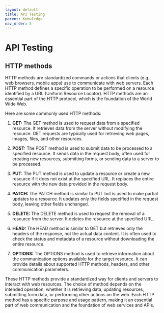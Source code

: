 ```yaml
---
layout: default
title: API Testing
parent: Knowledge
nav_order: 5
---
```


# API Testing

## HTTP methods

HTTP methods are standardized commands or actions that clients (e.g., web browsers, mobile apps) use to communicate with web servers. Each HTTP method defines a specific operation to be performed on a resource identified by a URL (Uniform Resource Locator). HTTP methods are an essential part of the HTTP protocol, which is the foundation of the World Wide Web.

Here are some commonly used HTTP methods:

1. **GET:** The GET method is used to request data from a specified resource. It retrieves data from the server without modifying the resource. GET requests are typically used for retrieving web pages, images, files, and other resources.

2. **POST:** The POST method is used to submit data to be processed to a specified resource. It sends data in the request body, often used for creating new resources, submitting forms, or sending data to a server to be processed.

3. **PUT:** The PUT method is used to update a resource or create a new resource if it does not exist at the specified URL. It replaces the entire resource with the new data provided in the request body.

4. **PATCH:** The PATCH method is similar to PUT but is used to make partial updates to a resource. It updates only the fields specified in the request body, leaving other fields unchanged.

5. **DELETE:** The DELETE method is used to request the removal of a resource from the server. It deletes the resource at the specified URL.

6. **HEAD:** The HEAD method is similar to GET but retrieves only the headers of the response, not the actual data content. It is often used to check the status and metadata of a resource without downloading the entire resource.

7. **OPTIONS:** The OPTIONS method is used to retrieve information about the communication options available for the target resource. It can provide details about supported HTTP methods, headers, and other communication parameters.

These HTTP methods provide a standardized way for clients and servers to interact with web resources. The choice of method depends on the intended operation, whether it is retrieving data, updating resources, submitting form data, or performing other actions on the web. Each HTTP method has a specific purpose and usage pattern, making it an essential part of web communication and the foundation of web services and APIs.